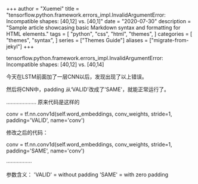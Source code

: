 +++
author = "Xuemei"
title = "tensorflow.python.framework.errors_impl.InvalidArgumentError: Incompatible shapes: [40,12] vs. [40,1]"
date = "2020-07-30"
description = "Sample article showcasing basic Markdown syntax and formatting for HTML elements."
tags = [
    "python",
    "css",
    "html",
    "themes",
]
categories = [
    "themes",
    "syntax",
]
series = ["Themes Guide"]
aliases = ["migrate-from-jekyl"]
+++

tensorflow.python.framework.errors_impl.InvalidArgumentError: Incompatible shapes: [40,12] vs. [40,14]

今天在LSTM前面加了一层CNN以后，发现出现了以上错误。

然后将CNN中，padding 从‘VALID'改成了'SAME'，就能正常运行了。

....................
原来代码是这样的

conv = tf.nn.conv1d(self.word_embeddings,
conv_weights,
stride=1,
padding='VALID',
name='conv')


修改之后的代码：

conv = tf.nn.conv1d(self.word_embeddings,
conv_weights,
stride=1,
padding='SAME',
name='conv') 

·················

参数含义：
'VALID' = without padding
'SAME' = with zero padding



